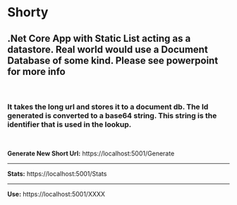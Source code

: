 <h1>Shorty</h1>

<h2>
.Net Core App with Static List acting as a datastore. Real world would use a Document Database of some kind.
  Please see powerpoint for more info
</h2>
<br/>
<h3>
  It takes the long url and stores it to a document db. The Id generated is converted to a base64 string. This string is the identifier that is used in the lookup. 
  </h3>
  <br/>
<p>

**Generate New Short Url:** https://localhost:5001/Generate

<hr/>

**Stats:** https://localhost:5001/Stats
<hr/>

**Use:** https://localhost:5001/XXXX
</p>


